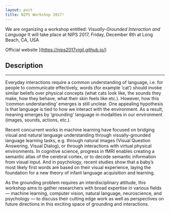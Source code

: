 ```yaml
---
layout: post
title: NIPS Workshop 2017!
---
```


We are organizing a workshop  entitled: *Visually-Grounded Interaction and Language*
It will take place at NIPS 2017, Friday, December 8th at Long Beach, CA, USA

Official website ](https://nips2017vigil.github.io/)

## Description
****************************** 

Everyday interactions require a common understanding of language, i.e. for people to communicate effectively, words (for example ‘cat’) should invoke similar beliefs over physical concepts (what cats look like, the sounds they make, how they behave, what their skin feels like etc.). However, how this ‘common understanding’ emerges is still unclear. One appealing hypothesis is that language is tied to how we interact with the environment. As a result, meaning emerges by ‘grounding’ language in modalities in our environment (images, sounds, actions, etc.).

Recent concurrent works in machine learning have focused on bridging visual and natural language understanding through visually-grounded language learning tasks, e.g. through natural images (Visual Question Answering, Visual Dialog), or through interactions with virtual physical environments. In cognitive science, progress in fMRI enables creating a semantic atlas of the cerebral cortex, or to decode semantic information from visual input. And in psychology, recent studies show that a baby’s most likely first words are based on their visual experience, laying the foundation for a new theory of infant language acquisition and learning.

As the grounding problem requires an interdisciplinary attitude, this workshop aims to gather researchers with broad expertise in various fields — machine learning, computer vision, natural language, neuroscience, and psychology — to discuss their cutting edge work as well as perspectives on future directions in this exciting space of grounding and interactions.

